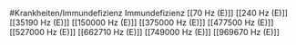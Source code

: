 #Krankheiten/Immundefizienz
Immundefizienz
[[70 Hz (E)]]
[[240 Hz (E)]]
[[35190 Hz (E)]]
[[150000 Hz (E)]]
[[375000 Hz (E)]]
[[477500 Hz (E)]]
[[527000 Hz (E)]]
[[662710 Hz (E)]]
[[749000 Hz (E)]]
[[969670 Hz (E)]]